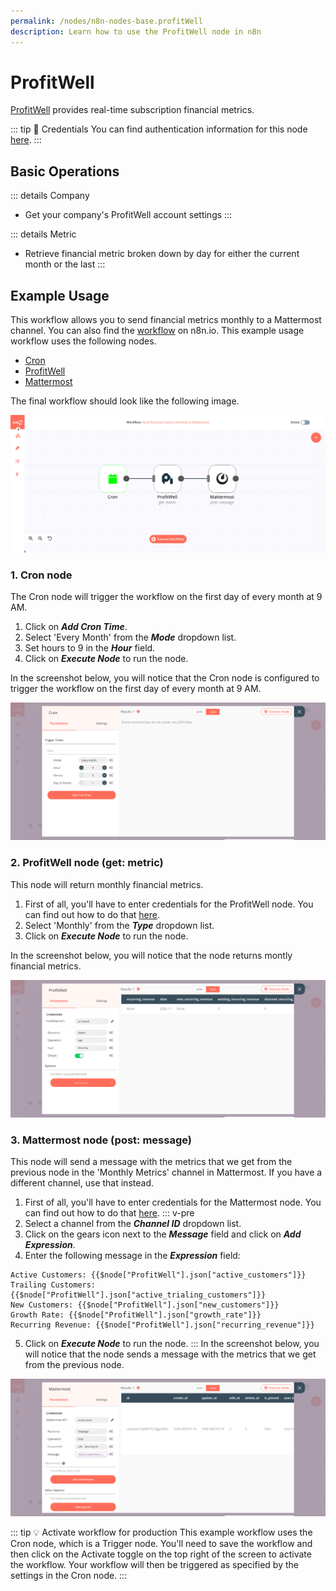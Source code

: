 ```yaml
---
permalink: /nodes/n8n-nodes-base.profitWell
description: Learn how to use the ProfitWell node in n8n
---
```


# ProfitWell

[ProfitWell](https://www.profitwell.com/) provides real-time subscription financial metrics.

::: tip 🔑 Credentials
You can find authentication information for this node [here](../../../credentials/ProfitWell/README.md).
:::

## Basic Operations

::: details Company
- Get your company's ProfitWell account settings
:::

::: details Metric
- Retrieve financial metric broken down by day for either the current month or the last
:::

## Example Usage

This workflow allows you to send financial metrics monthly to a Mattermost channel. You can also find the [workflow](https://n8n.io/workflows/798) on n8n.io. This example usage workflow uses the following nodes.
- [Cron](../../core-nodes/Cron/README.md)
- [ProfitWell]()
- [Mattermost](../../nodes/Mattermost/README.md)

The final workflow should look like the following image.

![A workflow with the ProfitWell node](./workflow.png)

### 1. Cron node

The Cron node will trigger the workflow on the first day of every month at 9 AM.

1. Click on ***Add Cron Time***.
2. Select 'Every Month' from the ***Mode*** dropdown list.
3. Set hours to 9 in the ***Hour*** field.
4. Click on ***Execute Node*** to run the node.

In the screenshot below, you will notice that the Cron node is configured to trigger the workflow on the first day of every month at 9 AM.

![Using the Cron node to trigger the workflow every month](./Cron_node.png)

### 2. ProfitWell node (get: metric)

This node will return monthly financial metrics.

1. First of all, you'll have to enter credentials for the ProfitWell node. You can find out how to do that [here](../../../credentials/ProfitWell/README.md).
2. Select 'Monthly' from the ***Type*** dropdown list.
3. Click on ***Execute Node*** to run the node.

In the screenshot below, you will notice that the node returns montly financial metrics.

![Using the ProfitWell node to get monthly financial metrics](./ProfitWell_node.png)

### 3. Mattermost node (post: message)

This node will send a message with the metrics that we get from the previous node in the 'Monthly Metrics' channel in Mattermost. If you have a different channel, use that instead.

1. First of all, you'll have to enter credentials for the Mattermost node. You can find out how to do that [here](../../../credentials/Mattermost/README.md).
::: v-pre
2. Select a channel from the ***Channel ID*** dropdown list.
3. Click on the gears icon next to the ***Message*** field and click on ***Add Expression***.
4. Enter the following message in the ***Expression*** field:
```
Active Customers: {{$node["ProfitWell"].json["active_customers"]}}
Trailing Customers: {{$node["ProfitWell"].json["active_trialing_customers"]}}
New Customers: {{$node["ProfitWell"].json["new_customers"]}}
Growth Rate: {{$node["ProfitWell"].json["growth_rate"]}}
Recurring Revenue: {{$node["ProfitWell"].json["recurring_revenue"]}}
```
5. Click on ***Execute Node*** to run the node.
:::
In the screenshot below, you will notice that the node sends a message with the metrics that we get from the previous node.

![Using the Mattermost node to send a message with the metrics ](./Mattermost_node.png)


::: tip 💡 Activate workflow for production
This example workflow uses the Cron node, which is a Trigger node. You'll need to save the workflow and then click on the Activate toggle on the top right of the screen to activate the workflow. Your workflow will then be triggered as specified by the settings in the Cron node.
:::
